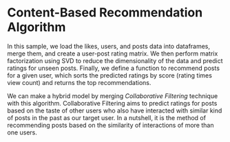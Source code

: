 # Content-Based Recommendation Algorithm

In this sample, we load the likes, users, and posts data into dataframes, merge them, and create a user-post rating matrix. We then perform matrix factorization using SVD to reduce the dimensionality of the data and predict ratings for unseen posts. Finally, we define a function to recommend posts for a given user, which sorts the predicted ratings by score (rating times view count) and returns the top recommendations.

We can make a hybrid model by merging *Collaborative Filtering* technique with this algorithm. Collaborative Filtering aims to predict ratings for posts based on the taste of other users who also have interacted with similar kind of posts in the past as our target user. In a nutshell, it is the method of recommending posts based on the similarity of interactions of more than one users.
